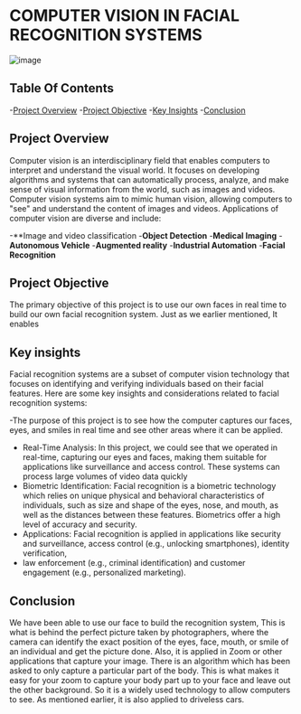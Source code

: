 # COMPUTER VISION IN FACIAL RECOGNITION SYSTEMS 

![image](https://github.com/dapzwalt/FACIAL-RECOGNITION-SYSTEMS-COMPUTER-VISION-/assets/125368548/e667aaed-79e5-4575-ae83-a710f97cd026)

## Table Of Contents
-[Project Overview](Project-overview)
-[Project Objective](Project-objective)
-[Key Insights](Key-insights)
-[Conclusion](Conclusion)

## Project Overview
Computer vision is an interdisciplinary field that enables computers to interpret and understand the visual world. It focuses on developing algorithms and systems that can automatically 
process, analyze, and make sense of visual information from the world, such as images and videos. Computer vision systems aim to mimic human vision, allowing computers to "see" and 
understand the content of images and videos.
Applications of computer vision are diverse and include:

-**Image and video classification
-**Object Detection**
-**Medical Imaging**
-**Autonomous Vehicle**
-**Augmented reality**
-**Industrial Automation**
-**Facial Recognition**

## Project Objective
The primary objective of this project is to use our own faces in real time to build our own facial recognition system. Just as we earlier mentioned, It enables 

## Key insights
Facial recognition systems are a subset of computer vision technology that focuses on identifying and verifying individuals based on their facial features.
Here are some key insights and considerations related to facial recognition systems:

-The purpose of this project is to see how the computer captures our faces, eyes, and smiles in real time and see other areas where it can be applied.
- Real-Time Analysis: In this project, we could see that we operated in real-time, capturing our eyes and faces, making them suitable for applications like surveillance and access control.
These systems can process large volumes of video data quickly
- Biometric Identification: Facial recognition is a biometric technology which relies on unique physical and behavioral characteristics of individuals, such as size and shape 
of the eyes, nose, and mouth, as well as the distances between these features. Biometrics offer a high level of accuracy and security.
- Applications: Facial recognition is applied in applications like security and surveillance, access control (e.g., unlocking smartphones), identity verification,
- law enforcement (e.g., criminal identification) and customer engagement (e.g., personalized marketing).


## Conclusion
We have been able to use our face to build the recognition system, This is what is behind the perfect picture taken by photographers, where the camera can identify the exact position of 
the eyes, face, mouth, or smile of an individual and get the picture done. Also, it is applied in Zoom or other applications that capture your image. There is an algorithm which has 
been asked to only capture a particular part of the body. This is what makes it easy for your zoom to capture your body part up to your face and leave out the other background.
So it is a widely used technology to allow computers to see. As mentioned earlier, it is also applied to driveless cars.

